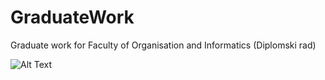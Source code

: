 # GraduateWork
Graduate work for Faculty of Organisation and Informatics (Diplomski rad)

![Alt Text](https://imgur.com/ZN8D3kn)
